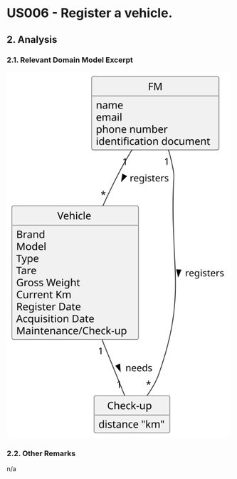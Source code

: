 # US006 - Register a vehicle.

## 2. Analysis

### 2.1. Relevant Domain Model Excerpt 

![Domain Model](svg/us020-domain-model.svg)

### 2.2. Other Remarks

n/a